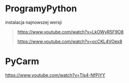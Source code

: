 # ProgramyPython
instalacja najnowszej wersji
>https://www.youtube.com/watch?v=LkOWyR5F9O8
>
>https://www.youtube.com/watch?v=ocCKL4VOex8 
# PyCarm
  https://www.youtube.com/watch?v=TIs4-NfPiYY
